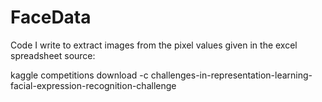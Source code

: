 # FaceData
Code I write to extract images from the pixel values given in the excel spreadsheet source:

kaggle competitions download -c challenges-in-representation-learning-facial-expression-recognition-challenge
